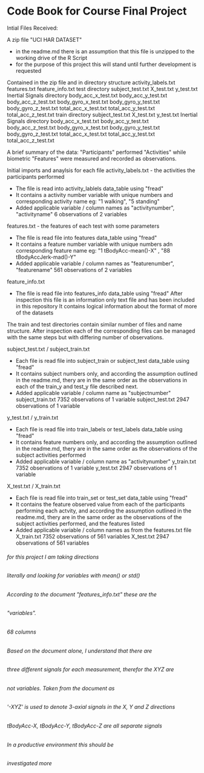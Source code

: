 # Code Book for Course Final Project

Intial Files Received:

A zip file "UCI HAR DATASET"
- in the readme.md there is an assumption that this file is unzipped to the working drive of the R Script
- for the purpose of this project this will stand until further development is requested

Contained in the zip file and in directory structure
  activity_labels.txt
  features.txt
  feature_info.txt
  test directory
    subject_test.txt
    X_test.txt
    y_test.txt
    Inertial Signals directory
      body_acc_x_test.txt
      body_acc_y_test.txt
      body_acc_z_test.txt
      body_gyro_x_test.txt
      body_gyro_y_test.txt
      body_gyro_z_test.txt
      total_acc_x_test.txt
      total_acc_y_test.txt
      total_acc_z_test.txt
  train directory
    subject_test.txt
    X_test.txt
    y_test.txt
    Inertial Signals directory
      body_acc_x_test.txt
      body_acc_y_test.txt
      body_acc_z_test.txt
      body_gyro_x_test.txt
      body_gyro_y_test.txt
      body_gyro_z_test.txt
      total_acc_x_test.txt
      total_acc_y_test.txt
      total_acc_z_test.txt
      
A brief summary of the data:
"Participants" performed "Activities" while biometric "Features" were measured and recorded as observations.

Initial imports and anaylsis for each file
activity_labels.txt  - the activities the participants performed
  - The file is read into activity_lablels data_table using "fread" 
  - It contains a activity number variable with unique numbers and corresponding activity name
    eg: "1 walking", "5 standing"
  - Added applicable variable / column names as "activitynumber", "activityname"
  6 observations of 2 variables
  
  features.txt - the features of each test with some parameters
  - The file is read file into features data_table using "fread"  
  - It contains a feature number variable with unique numbers adn corresponding feature name
    eg:  "1 tBodyAcc-mean()-X" , "88 tBodyAccJerk-mad()-Y"
  - Added applicable variable / column names as "featurenumber", "featurename"
  561 observations of 2 variables
  
  feature_info.txt
  - The file is read file into features_info data_table using "fread" 
  After inspection this file is an information only text file and has been included in this repository
  It contains logical information about the format of more of the datasets
  
  The train and test directories contain similar number of files and name structure.  After inspection 
  each of the corresponding files can be managed with the same steps but with differing number of observations.
  
  subject_test.txt / subject_train.txt
  - Each file is read file into subject_train or subject_test data_table using "fread" 
  - It contains subject numbers only, and according the assumption outlined in the readme.md, thery are in the 
    same order as the observations in each of the train_y and test_y file described next.
  - Added applicable variable / column name as "subjectnumber"
  subject_train.txt 7352 observations of 1 variable
  subject_test.txt 2947 observations of 1 variable
  
  y_test.txt / y_train.txt
  - Each file is read file into train_labels or test_labels data_table using "fread" 
  - It contains feature numbers only, and according the assumption outlined in the readme.md, thery are in the 
    same order as the observations of the subject activities performed
  - Added applicable variable / column name as "activitynumber"
  y_train.txt 7352 observations of 1 variable
  y_test.txt 2947 observations of 1 variable
  
   X_test.txt / X_train.txt
  - Each file is read file into train_set or test_set data_table using "fread" 
  - It contains the feature observed value from each of the participants performing each actvity,
    and according the assumption outlined in the readme.md, thery are in the 
    same order as the observations of the subject activities performed, and the features listed
  - Added applicable variable / column names as from the features.txt file
  X_train.txt 7352 observations of 561 variables
  X_test.txt 2947 observations of 561 variables
  
  
  ######  for this project I am taking directions 
######  literally and looking for variables with mean() or std()
######  According to the document "features_info.txt" these are the 
######  "variables". 
######  68 columns
######  Based on the document alone, I understand that there are 
######  three different signals for each measurement, therefor the XYZ are
######  not variables. Taken from the document as
######  '-XYZ' is used to denote 3-axial signals in the X, Y and Z directions
######  tBodyAcc-X, tBodyAcc-Y, tBodyAcc-Z are all separate signals
######  In a productive environment this should be 
######  investigated more

  
